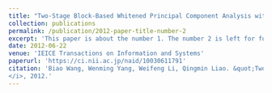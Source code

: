 ```yaml
---
title: "Two-Stage Block-Based Whitened Principal Component Analysis with Application to Single Sample Face Recognition"
collection: publications
permalink: /publication/2012-paper-title-number-2
excerpt: 'This paper is about the number 1. The number 2 is left for future work.'
date: 2012-06-22
venue: 'IEICE Transactions on Information and Systems'
paperurl: 'https://ci.nii.ac.jp/naid/10030611791'
citation: 'Biao Wang, Wenming Yang, Weifeng Li, Qingmin Liao. &quot;Two-Stage Block-Based Whitened Principal Component Analysis with Application to Single Sample Face Recognition. &quot; <i>IEICE Transactions on Information and Systems
</i>, 2012.'
---
```


